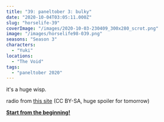 ```yaml
---
title: "39: paneltober 3: bulky"
date: "2020-10-04T03:05:11.000Z"
slug: "horselife-39"
coverImage: "/images/2020-10-03-230409_300x280_scrot.png"
image: "/images/horselife98-039.png"
seasons: "Season 3"
characters:
  - "Yuki"
locations:
  - "The Void"
tags:
  - "paneltober 2020"
---
```


it's a huge wisp.

radio from [this site](https://www.oldradio.pl/ilustracja.php?foto_id=7629&j_skad_foto=nowe_foto) (CC BY-SA, huge spoiler for tomorrow)

[**Start from the beginning!**](https://yukiis.moe/comic/horselife-37/)
